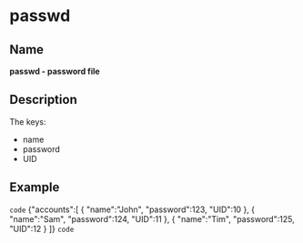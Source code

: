 # passwd

## Name

**passwd - password file**

## Description

The keys:

- name     
- password
- UID

## Example

`code`
{"accounts":[
    { "name":"John", "password":123, "UID":10 },
    { "name":"Sam", "password":124, "UID":11 },
    { "name":"Tim", "password":125, "UID":12 }
]}
`code`
